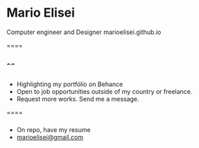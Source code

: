 # Mario Elisei
Computer engineer and Designer
marioelisei.github.io

====
##  ˆˆ
* Highlighting my portfólio on Behance
* Open to job opportunities outside of my country or freelance.
* Request more works. Send me a message.

====
### 
* On repo, have my resume 
* marioelisei@gmail.com
